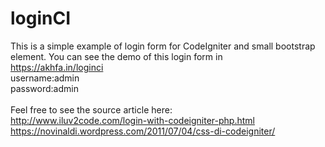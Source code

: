 # loginCI
This is a simple example of login form for CodeIgniter and small bootstrap element.
You can see the demo of this login form in<br>
https://akhfa.in/loginci<br>
username:admin<br>
password:admin<br>
<br>
Feel free to see the source article here: <br>
http://www.iluv2code.com/login-with-codeigniter-php.html<br>
https://novinaldi.wordpress.com/2011/07/04/css-di-codeigniter/
